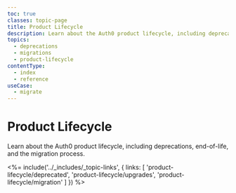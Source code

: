 ```yaml
---
toc: true
classes: topic-page
title: Product Lifecycle
description: Learn about the Auth0 product lifecycle, including deprecations, end-of-life, and the migration process.
topics:
  - deprecations
  - migrations
  - product-lifecycle
contentType:
  - index
  - reference
useCase:
  - migrate
---
```


# Product Lifecycle

Learn about the Auth0 product lifecycle, including deprecations, end-of-life, and the migration process.

<%= include('../_includes/_topic-links', { links: [
'product-lifecycle/deprecated',
'product-lifecycle/upgrades',
'product-lifecycle/migration'
] }) %>
